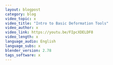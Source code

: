 ```yaml
---
layout: blogpost
category: blog
video_topic: x
video_title: "Intro to Basic Deformation Tools"
video_author: x
video_link: https://youtu.be/FIpcXDELDF8
video_length: x
language_audio: English
language_subs: x
blender_version: 2.78
tags_software: x
---
```

